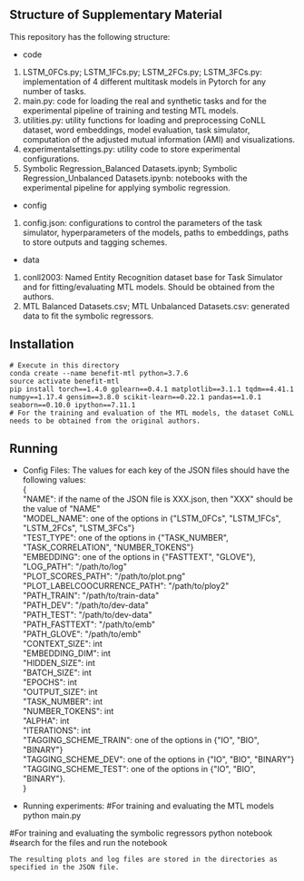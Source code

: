 ## Structure of Supplementary Material
This repository has the following structure:

* code
1. LSTM_0FCs.py; LSTM_1FCs.py; LSTM_2FCs.py; LSTM_3FCs.py: implementation of 4 different multitask models in Pytorch for any number of tasks. 
2. main.py: code for loading the real and synthetic tasks and for the experimental pipeline of training and testing MTL models.
3. utilities.py: utility functions for loading and preprocessing CoNLL dataset, word embeddings, model evaluation, task simulator, computation of the adjusted mutual information (AMI) and visualizations. 
4. experimentalsettings.py: utility code to store experimental configurations.
5. Symbolic Regression_Balanced Datasets.ipynb; Symbolic Regression_Unbalanced Datasets.ipynb: notebooks with the experimental pipeline for applying symbolic regression. 

* config
1. config.json: configurations to control the parameters of the task simulator, hyperparameters of the models, paths to embeddings, paths to store outputs and tagging schemes. 

* data
1. conll2003: Named Entity Recognition dataset base for Task Simulator and for fitting/evaluating MTL models. Should be obtained from the authors.
2. MTL Balanced Datasets.csv; MTL Unbalanced Datasets.csv: generated data to fit the symbolic regressors.

## Installation
```
# Execute in this directory
conda create --name benefit-mtl python=3.7.6
source activate benefit-mtl
pip install torch==1.4.0 gplearn==0.4.1 matplotlib==3.1.1 tqdm==4.41.1 numpy==1.17.4 gensim==3.8.0 scikit-learn==0.22.1 pandas==1.0.1 seaborn==0.10.0 ipython==7.11.1
# For the training and evaluation of the MTL models, the dataset CoNLL needs to be obtained from the original authors.
``` 

## Running

* Config Files:
The values for each key of the JSON files should have the following values: \
{\
	"NAME": if the name of the JSON file is XXX.json, then "XXX"  should be the value of "NAME" \
	"MODEL_NAME": one of the options in {"LSTM_0FCs", "LSTM_1FCs", "LSTM_2FCs", "LSTM_3FCs"} \
	"TEST_TYPE": one of the options in {"TASK_NUMBER", "TASK_CORRELATION", "NUMBER_TOKENS"} \
	"EMBEDDING": one of the options in {"FASTTEXT", "GLOVE"},
	"LOG_PATH": "/path/to/log" \
	"PLOT_SCORES_PATH": "/path/to/plot.png" \
	"PLOT_LABELCOOCURRENCE_PATH": "/path/to/ploy2" \
	"PATH_TRAIN": "/path/to/train-data" \
	"PATH_DEV": "/path/to/dev-data" \
	"PATH_TEST": "/path/to/dev-data" \
	"PATH_FASTTEXT": "/path/to/emb" \
	"PATH_GLOVE": "/path/to/emb" \
	"CONTEXT_SIZE": int \
	"EMBEDDING_DIM": int \
	"HIDDEN_SIZE": int \
	"BATCH_SIZE": int \
	"EPOCHS": int \
	"OUTPUT_SIZE": int \
	"TASK_NUMBER": int \
	"NUMBER_TOKENS": int \
	"ALPHA": int \
	"ITERATIONS": int \
	"TAGGING_SCHEME_TRAIN": one of the options in {"IO", "BIO", "BINARY"} \
	"TAGGING_SCHEME_DEV": one of the options in {"IO", "BIO", "BINARY"} \
	"TAGGING_SCHEME_TEST": one of the options in {"IO", "BIO", "BINARY"}.	
}


* Running experiments:
#For training and evaluating the MTL models
python main.py

#For training and evaluating the symbolic regressors
python notebook
#search for the files and run the notebook

```
The resulting plots and log files are stored in the directories as specified in the JSON file. 
